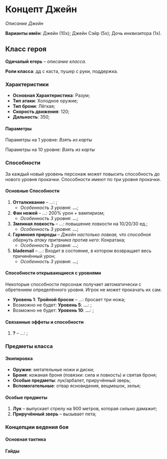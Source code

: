 # Концепт Джейн
*Описание Джейн*

**Варианты имён**: Джейн (10x); Джейн Сэйр (5x); Дочь инквизитора (1х).

## Класс героя
**Одичалый егерь** &ndash; *описание класса*.

**Роли класса**: дд с каста, пушер с руки, поддержка.

### Характеристики
   * **Основная Характеристика**: Разум;
   * **Тип атаки**: Холодное оружие;
   * **Тип брони**: Лёгкая;
   * **Скорость движения**: 120;
   * **Дальность**: 350;

#### Параметры

Параметры на 1 уровне:
*Взять из карты*

Параметры на 10 уровне:
*Взять из карты*

### Способности
За каждый новый уровень персонаж может повысить способность до нового уровня прокачки. Способности имеют по три уровня прокачки.

#### Основные Способности
   1. **Отталкивание** &ndash; *...*: ;
      * *Особенность 3 уровня*: **...**;
   2. **Фан ножей** &ndash; *...*: 200% урон + вампиризм;
      * *Особенность 3 уровня*: **...**;
   3. **Змеиная ловкость** &ndash; *...*: повышение ловкости на 10/20/30 ед.;
      * *Особенность 3 уровня*: **...**;
   4. **Гармноия природы** &ndash; *Джейн настолько ловкая, что способноя обернуть атаку притвника против него*:  Конратака;
      * *Особенность 3 уровня*: **...**;
   5. **blademail** &ndash; *...*: Входит в состояние, в котором возвращает весь причинённый урон;
      * *Особенность 3 уровня*: **...**;

#### Способности открывающиеся с уровнями
Некоторые способности персонаж получает автоматически с обретением определённого уровня. Игрок не может прокачать их сам.

   * **Уровень 1**: **Тройной бросок** &ndash; *...*: бросает три ножа;
   * Возможно не будет: **Уровень 5**: **...**: ;
   * Возможно не будет: **Уровень 10**: **...**: ;

#### Связанные эффеты и способности

   1. **?** &ndash; *...*: ;

### Предметы класса

#### Экипировка
   * **Оружие**: метательные ножи и диски;
   * **Броня**: кожаная броня (повязки: сила и ловкость) и святая броня;
   * **Особые предметы**: лук/арбалет, приручённый зверь;
   * **Вспомогательные**: отвар ясновидения, вещмешок, зелья;

#### Особые предметы
   1. **Лук** &ndash; выпускает стрелу на 900 метров, которая сильно дамажит;
   2. **Приручённый зверь** &ndash; вызывает пета;

### Концепции ведения боя

#### Основная тактика

#### Гайды